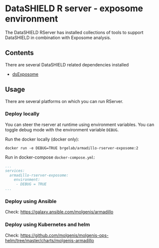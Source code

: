 # DataSHIELD R server - exposome environment

The DataSHIELD RServer has installed collections of tools to support DataSHIELD in combination with Exposome analysis.

## Contents
There are several DataSHIELD related dependencies installed
- [dsExposome](https://github.com/isglobal-brge/dsExposome)
## Usage
There are several platforms on which you can run RServer.

### Deploy locally
You can steer the rserver at runtime using environment variables. You can toggle debug mode with the environment variable `DEBUG`.

Run the docker locally (docker only):

`docker run -e DEBUG=TRUE brgelab/armadillo-rserver-exposome:2`

Run in docker-compose `docker-compose.yml`:

```yaml
...
services:
  armadillo-rserver-exposome:
    environment: 
     - DEBUG = TRUE
...
```

### Deploy using Ansible

Check: https://galaxy.ansible.com/molgenis/armadillo

### Deploy using Kubernetes and helm

Check: https://github.com/molgenis/molgenis-ops-helm/tree/master/charts/molgenis-armadillo

